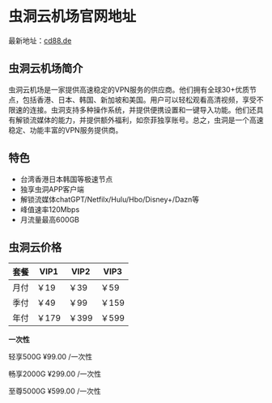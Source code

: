 # 虫洞云机场官网地址

最新地址：[cd88.de](https://cdweb.jjjxgc.com/#/register?code=zA65cMCS)

## 虫洞云机场简介

虫洞云机场是一家提供高速稳定的VPN服务的供应商。他们拥有全球30+优质节点，包括香港、日本、韩国、新加坡和美国。用户可以轻松观看高清视频，享受不限速的连接。虫洞支持多种操作系统，并提供便携设置和一键导入功能。他们还具有解锁流媒体的能力，并提供额外福利，如奈菲独享账号。总之，虫洞是一个高速稳定、功能丰富的VPN服务提供商。

## 特色

* 台湾香港日本韩国等极速节点
* 独享虫洞APP客户端
* 解锁流媒体chatGPT/Netfilx/Hulu/Hbo/Disney+/Dazn等
* 峰值速率120Mbps
* 月流量最高600GB

## 虫洞云价格

|套餐|VIP1|VIP2|VIP3|
|----|----|----|----|
|月付|￥19|￥39|￥59|
|季付|￥49|￥99|￥159|
|年付|￥179|￥399|￥599|

**一次性**

轻享500G ¥99.00 /一次性

畅享2000G ¥299.00 /一次性

至尊5000G ¥599.00 /一次性

